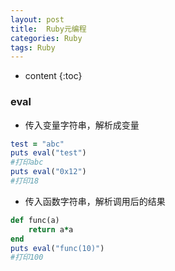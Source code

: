 ```yaml
---
layout: post
title:  Ruby元编程
categories: Ruby
tags: Ruby
---
```


* content
{:toc}

### eval

* 传入变量字符串，解析成变量
```ruby
test = "abc"
puts eval("test")
#打印abc
puts eval("0x12")
#打印18
```

* 传入函数字符串，解析调用后的结果
```ruby
def func(a)
	return a*a
end
puts eval("func(10)")
#打印100
```
